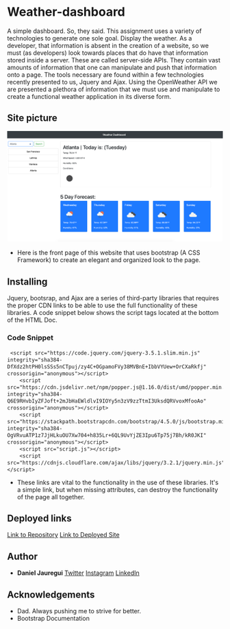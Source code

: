 # Weather-dashboard
A simple dashboard. So, they said. This assignment uses a variety of technologies to generate one sole goal. Display the weather. As a developer, that information is absent in the creation of a website, so we must (as developers) look towards places that do have that information stored inside a server. These are called server-side APIs. They contain vast amounts of information that one can manipulate and push that information onto a page. The tools necessary are found within a few technologies recently presented to us, Jquery and Ajax. Using the OpenWeather API we are presented a plethora of information that we must use and manipulate to create a functional weather application in its diverse form. 

## Site picture 
![Site picture](Assets/Site.png)
* Here is the front page of this website that uses bootstrap (A CSS Framework) to create an elegant and organized look to the page.

## Installing 
Jquery, bootsrap, and Ajax are a series of third-party libraries that requires the proper CDN links to be able to use the full functionality of these libraries. A code snippet below shows the script tags located at the bottom of the HTML Doc. 

### Code Snippet

```
 <script src="https://code.jquery.com/jquery-3.5.1.slim.min.js" integrity="sha384-DfXdz2htPH0lsSSs5nCTpuj/zy4C+OGpamoFVy38MVBnE+IbbVYUew+OrCXaRkfj" crossorigin="anonymous"></script>
    <script src="https://cdn.jsdelivr.net/npm/popper.js@1.16.0/dist/umd/popper.min.js" integrity="sha384-Q6E9RHvbIyZFJoft+2mJbHaEWldlvI9IOYy5n3zV9zzTtmI3UksdQRVvoxMfooAo" crossorigin="anonymous"></script>
    <script src="https://stackpath.bootstrapcdn.com/bootstrap/4.5.0/js/bootstrap.min.js" integrity="sha384-OgVRvuATP1z7JjHLkuOU7Xw704+h835Lr+6QL9UvYjZE3Ipu6Tp75j7Bh/kR0JKI" crossorigin="anonymous"></script>
    <script src="script.js"></script>
    <script src="https://cdnjs.cloudflare.com/ajax/libs/jquery/3.2.1/jquery.min.js"></script>
```
* These links are vital to the functionality in the use of these libraries. It's a simple link, but when missing attributes, can destroy the functionality of the page all together. 

## Deployed links
[Link to Repository](https://github.com/Kionling/Weather-dashboard)
[Link to Deployed Site](https://kionling.github.io/Weather-dashboard/)

## Author 
* **Daniel Jauregui**
[Twitter](https://twitter.com/Kionling1)
[Instagram](https://www.instagram.com/kionling1/)
[LinkedIn](https://www.linkedin.com/in/daniel-jauregui-velazquez-b64a80172/)

## Acknowledgements
- Dad. Always pushing me to strive for better. 
- Bootstrap Documentation